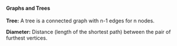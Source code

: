 #### Graphs and Trees

**Tree:** A tree is a connected graph with n-1 edges for n nodes.

**Diameter:** Distance (length of the shortest path) between the pair of furthest vertices.
